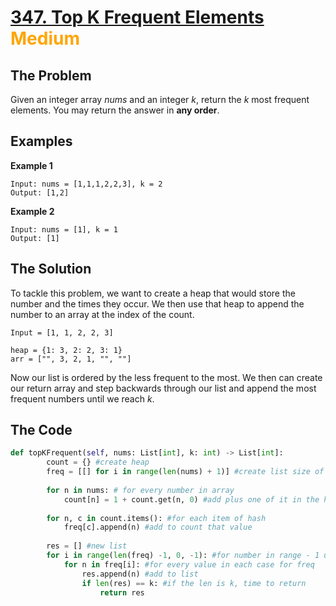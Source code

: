 # [347. Top K Frequent Elements](https://leetcode.com/problems/top-k-frequent-elements/) <span style="color:orange">Medium</span>

## **The Problem**
Given an integer array *nums* and an integer *k*, return the *k* most frequent elements. You may return the answer in **any order**.

## **Examples**
**Example 1**
```
Input: nums = [1,1,1,2,2,3], k = 2
Output: [1,2]
```
**Example 2**
```
Input: nums = [1], k = 1
Output: [1]
```

## **The Solution**
To tackle this problem, we want to create a heap that would store the number and the times they occur. We then use that heap to append the number to an array at the index of the count.
```
Input = [1, 1, 2, 2, 3]

heap = {1: 3, 2: 2, 3: 1}
arr = ["", 3, 2, 1, "", ""]
```
Now our list is ordered by the less frequent to the most. We then can create our return array and step backwards through our list and append the most frequent numbers until we reach *k*.

## **The Code**

```python
def topKFrequent(self, nums: List[int], k: int) -> List[int]:
        count = {} #create heap
        freq = [[] for i in range(len(nums) + 1)] #create list size of array
        
        for n in nums: # for every number in array
            count[n] = 1 + count.get(n, 0) #add plus one of it in the heap
        
        for n, c in count.items(): #for each item of hash
            freq[c].append(n) #add to count that value
        
        res = [] #new list
        for i in range(len(freq) -1, 0, -1): #for number in range - 1 until 0 decreasing by -1
            for n in freq[i]: #for every value in each case for freq
                res.append(n) #add to list
                if len(res) == k: #if the len is k, time to return
                    return res
```